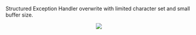 Structured Exception Handler overwrite with limited character set and small buffer size.

<p align="center">
  <img src="https://github.com/ihack4falafel/OSCE/blob/master/Remote%20Buffer%20Overflow/VulnServer/Bad%20Characters/PoC.gif">
</p>
